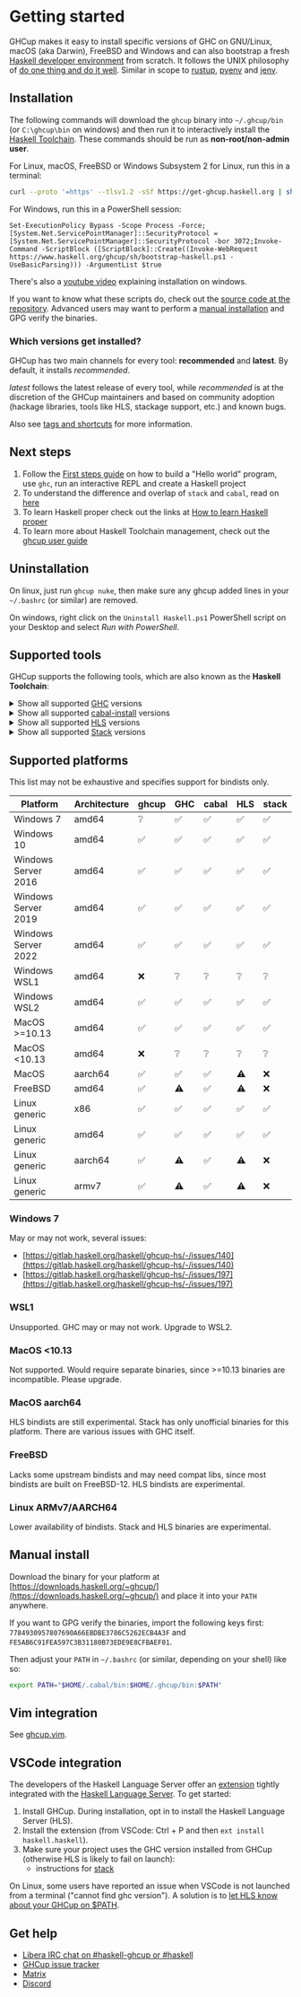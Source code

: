 # Getting started

GHCup makes it easy to install specific versions of GHC on GNU/Linux,
macOS (aka Darwin), FreeBSD and Windows and can also bootstrap a fresh [Haskell developer environment](./install/#supported-tools) from scratch.
It follows the UNIX philosophy of [do one thing and do it well](https://en.wikipedia.org/wiki/Unix_philosophy#Do_One_Thing_and_Do_It_Well). Similar in scope to [rustup](https://github.com/rust-lang-nursery/rustup.rs), [pyenv](https://github.com/pyenv/pyenv) and [jenv](http://www.jenv.be).

## Installation

The following commands will download the `ghcup` binary into `~/.ghcup/bin` (or `C:\ghcup\bin` on windows) and then
run it to interactively install the [Haskell Toolchain](#supported-tools). These commands should be run as **non-root/non-admin
user**.

For Linux, macOS, FreeBSD or Windows Subsystem 2 for Linux, run this in a terminal:

```sh
curl --proto '=https' --tlsv1.2 -sSf https://get-ghcup.haskell.org | sh
```

For Windows, run this in a PowerShell session:

```psh
Set-ExecutionPolicy Bypass -Scope Process -Force;[System.Net.ServicePointManager]::SecurityProtocol = [System.Net.ServicePointManager]::SecurityProtocol -bor 3072;Invoke-Command -ScriptBlock ([ScriptBlock]::Create((Invoke-WebRequest https://www.haskell.org/ghcup/sh/bootstrap-haskell.ps1 -UseBasicParsing))) -ArgumentList $true
```

There's also a [youtube video](https://www.youtube.com/watch?v=bB4fmQiUYPw) explaining installation on windows.

If you want to know what these scripts do, check out the [source code at the repository](https://gitlab.haskell.org/haskell/ghcup-hs/-/tree/master/scripts/bootstrap). Advanced users may want to perform a [manual installation](#manual-install) and GPG verify the binaries.

### Which versions get installed?

GHCup has two main channels for every tool: **recommended** and **latest**. By default, it installs *recommended*.

*latest* follows the latest release of every tool, while *recommended* is at the discretion of the GHCup maintainers and based on community adoption (hackage libraries, tools like HLS, stackage support, etc.) and known bugs.

Also see [tags and shortcuts](../guide/#tags-and-shortcuts) for more information.

## Next steps

1. Follow the [First steps guide](../steps) on how to build a "Hello world" program, use `ghc`, run an interactive REPL and create a Haskell project
2. To understand the difference and overlap of `stack` and `cabal`, read on [here](https://gist.github.com/merijn/8152d561fb8b011f9313c48d876ceb07)
3. To learn Haskell proper check out the links at [How to learn Haskell proper](../steps#how-to-learn-haskell-proper)
4. To learn more about Haskell Toolchain management, check out the [ghcup user guide](./guide.md)

## Uninstallation

On linux, just run `ghcup nuke`, then make sure any ghcup added lines in your `~/.bashrc` (or similar) are removed.

On windows, right click on the `Uninstall Haskell.ps1` PowerShell script on your Desktop and select *Run with PowerShell*.

## Supported tools

GHCup supports the following tools, which are also known as the **Haskell Toolchain**:

<details> <summary>Show all supported <a href='https://www.haskell.org/ghc/'>GHC</a> versions</summary>
<table>
<thead><tr><th>GHC Version</th><th>Tags</th></tr></thead>
<tbody>
<tr><td>9.4.2</td><td><span style="color:blue">latest</span>, base-4.17.0.0</td></tr>
<tr><td>9.4.1</td><td>base-4.17.0.0</td></tr>
<tr><td>9.2.4</td><td>base-4.16.3.0</td></tr>
<tr><td>9.2.3</td><td>base-4.16.2.0</td></tr>
<tr><td>9.2.2</td><td>base-4.16.1.0</td></tr>
<tr><td>9.2.1</td><td>base-4.16.0.0</td></tr>
<tr><td>9.0.2</td><td>base-4.15.1.0</td></tr>
<tr><td>9.0.1</td><td>base-4.15.0.0</td></tr>
<tr><td>8.10.7</td><td><span style="color:green">recommended</span>, base-4.14.3.0</td></tr>
<tr><td>8.10.6</td><td>base-4.14.3.0</td></tr>
<tr><td>8.10.5</td><td>base-4.14.2.0</td></tr>
<tr><td>8.10.4</td><td>base-4.14.1.0</td></tr>
<tr><td>8.10.3</td><td>base-4.14.1.0</td></tr>
<tr><td>8.10.2</td><td>base-4.14.1.0</td></tr>
<tr><td>8.10.1</td><td>base-4.14.0.0</td></tr>
<tr><td>8.8.4</td><td>base-4.13.0.0</td></tr>
<tr><td>8.8.3</td><td>base-4.13.0.0</td></tr>
<tr><td>8.8.2</td><td>base-4.13.0.0</td></tr>
<tr><td>8.8.1</td><td>base-4.13.0.0</td></tr>
<tr><td>8.6.5</td><td>base-4.12.0.0</td></tr>
<tr><td>8.6.4</td><td>base-4.12.0.0</td></tr>
<tr><td>8.6.3</td><td>base-4.12.0.0</td></tr>
<tr><td>8.6.2</td><td>base-4.12.0.0</td></tr>
<tr><td>8.6.1</td><td>base-4.12.0.0</td></tr>
<tr><td>8.4.4</td><td>base-4.11.1.0</td></tr>
<tr><td>8.4.3</td><td>base-4.11.1.0</td></tr>
<tr><td>8.4.2</td><td>base-4.11.1.0</td></tr>
<tr><td>8.4.1</td><td>base-4.11.0.0</td></tr>
<tr><td>8.2.2</td><td>base-4.10.1.0</td></tr>
<tr><td>8.0.2</td><td>base-4.9.1.0</td></tr>
<tr><td>7.10.3</td><td>base-4.8.2.0</td></tr>
</tbody>
</table>
</details>

<details> <summary>Show all supported <a href='https://cabal.readthedocs.io/en/stable/'>cabal-install</a> versions</summary>
<table>
<thead><tr><th>Cabal Version</th><th>Tags</th></tr></thead>
<tbody>
<tr><td>3.8.1.0</td><td><span style="color:blue">latest</span></td></tr>
<tr><td>3.6.2.0</td><td><span style="color:green">recommended</span></td></tr>
<tr><td>3.6.0.0</td><td></td></tr>
<tr><td>3.4.1.0</td><td></td></tr>
<tr><td>3.4.0.0</td><td></td></tr>
<tr><td>3.2.0.0</td><td></td></tr>
<tr><td>3.0.0.0</td><td></td></tr>
<tr><td>2.4.1.0</td><td></td></tr>
</tbody>
</table>
</details>

<details> <summary>Show all supported <a href='https://haskell-language-server.readthedocs.io/en/stable/'>HLS</a> versions</summary>
<table>
<thead><tr><th>HLS Version</th><th>Tags</th></tr></thead>
<tbody>
<tr><td>1.8.0.0</td><td><span style="color:blue">latest</span>, <span style="color:green">recommended</span></td></tr>
<tr><td>1.7.0.0</td><td></td></tr>
<tr><td>1.6.1.0</td><td></td></tr>
<tr><td>1.6.0.0</td><td></td></tr>
<tr><td>1.5.1</td><td></td></tr>
<tr><td>1.5.0</td><td></td></tr>
<tr><td>1.4.0</td><td></td></tr>
<tr><td>1.3.0</td><td></td></tr>
<tr><td>1.2.0</td><td></td></tr>
<tr><td>1.1.0</td><td></td></tr>
</tbody>
</table>
</details>

<details> <summary>Show all supported <a href='https://docs.haskellstack.org/en/stable/README/'>Stack</a> versions</summary>
<table>
<thead><tr><th>Stack Version</th><th>Tags</th></tr></thead>
<tbody>
<tr><td>2.7.5</td><td><span style="color:blue">latest</span>, <span style="color:green">recommended</span></td></tr>
<tr><td>2.7.3</td><td></td></tr>
<tr><td>2.7.1</td><td></td></tr>
<tr><td>2.5.1</td><td></td></tr>
</tbody>
</table>
</details>

## Supported platforms

This list may not be exhaustive and specifies support for bindists only.

| Platform | Architecture | ghcup | GHC | cabal | HLS | stack | 
| ------ | ------ | ------ | ------ | ------ | ------ | ------ |
| Windows 7 | amd64 | ❔ | ✅ | ✅ | ✅ | ✅ |
| Windows 10 | amd64 | ✅ | ✅ | ✅ | ✅ | ✅ |
| Windows Server 2016 | amd64 | ✅ | ✅ | ✅ | ✅ | ✅ |
| Windows Server 2019 | amd64 | ✅ | ✅ | ✅ | ✅ | ✅ |
| Windows Server 2022 | amd64 | ✅ | ✅ | ✅ | ✅ | ✅ |
| Windows WSL1 | amd64 | ❌ | ❔ | ❔ | ❔ | ❔ |
| Windows WSL2 | amd64 | ✅ | ✅ | ✅ | ✅ | ✅ |
| MacOS >=10.13 | amd64 | ✅ | ✅ | ✅ | ✅ | ✅ |
| MacOS <10.13 | amd64 | ❌ | ❔ | ❔ | ❔ | ❔ |
| MacOS | aarch64 | ✅ | ✅ | ✅ | ⚠️ | ❌ |
| FreeBSD | amd64 | ✅ | ⚠️ | ✅ | ⚠️ | ❌ |
| Linux generic | x86 | ✅ | ✅ | ✅ | ✅ | ✅ |
| Linux generic | amd64 | ✅ | ✅ | ✅ | ✅ | ✅ |
| Linux generic | aarch64 | ✅ | ⚠️ | ✅ | ⚠️ | ❌ |
| Linux generic | armv7 | ✅ | ⚠️ | ✅ | ⚠️ | ❌ |

### Windows 7

May or may not work, several issues:

* [https://gitlab.haskell.org/haskell/ghcup-hs/-/issues/140](https://gitlab.haskell.org/haskell/ghcup-hs/-/issues/140)
* [https://gitlab.haskell.org/haskell/ghcup-hs/-/issues/197](https://gitlab.haskell.org/haskell/ghcup-hs/-/issues/197)

### WSL1

Unsupported. GHC may or may not work. Upgrade to WSL2.

### MacOS <10.13

Not supported. Would require separate binaries, since >=10.13 binaries are incompatible.
Please upgrade.

### MacOS aarch64

HLS bindists are still experimental. Stack has only unofficial binaries for this platform.
There are various issues with GHC itself.

### FreeBSD

Lacks some upstream bindists and may need compat libs, since most bindists are built on FreeBSD-12.
HLS bindists are experimental.

### Linux ARMv7/AARCH64

Lower availability of bindists. Stack and HLS binaries are experimental.

## Manual install

Download the binary for your platform at [https://downloads.haskell.org/~ghcup/](https://downloads.haskell.org/~ghcup/)
and place it into your `PATH` anywhere.

If you want to GPG verify the binaries, import the following keys first: `7784930957807690A66EBDBE3786C5262ECB4A3F` and `FE5AB6C91FEA597C3B31180B73EDE9E8CFBAEF01`.

Then adjust your `PATH` in `~/.bashrc` (or similar, depending on your shell) like so:

```sh
export PATH="$HOME/.cabal/bin:$HOME/.ghcup/bin:$PATH"
```

## Vim integration

See [ghcup.vim](https://github.com/hasufell/ghcup.vim).

## VSCode integration
The developers of the Haskell Language Server offer an [extension](https://github.com/haskell/vscode-haskell) tightly integrated with the [Haskell Language Server](https://github.com/haskell/haskell-language-server). To get started:

1. Install GHCup. During installation, opt in to install the Haskell Language Server (HLS).
2. Install the extension (from VSCode: Ctrl + P and then `ext install haskell.haskell`).
3. Make sure your project uses the GHC version installed from GHCup (otherwise HLS is likely to fail on launch):
    - instructions for [stack](https://docs.haskellstack.org/en/stable/yaml_configuration/#system-ghc)

On Linux, some users have reported an issue when VSCode is not launched from a terminal ("cannot find ghc version"). A solution is to [let HLS know about your GHCup on $PATH](https://github.com/haskell/vscode-haskell#stackcabalghc-can-not-be-found).

## Get help

* [Libera IRC chat on #haskell-ghcup or #haskell](https://kiwiirc.com/nextclient/irc.libera.chat/?nick=Guest%7C?#haskell,#haskell-ghcup)
* [GHCup issue tracker](https://gitlab.haskell.org/haskell/ghcup-hs/issues)
* [Matrix](https://app.element.io/#/room/#haskell-tooling:matrix.org)
* [Discord](https://discord.gg/pKYf3zDQU7)

